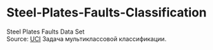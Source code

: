 # Steel-Plates-Faults-Classification
Steel Plates Faults Data Set \
Source: [UCI](http://archive.ics.uci.edu/ml/datasets/steel+plates+faults)
Задача мультиклассовой классификации.